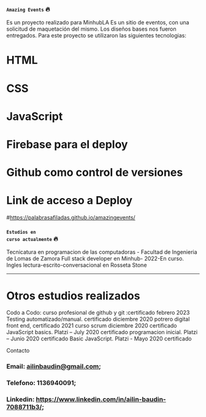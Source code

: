 

### <small><code>Amazing Events</code></small>  &#128293;
Es un proyecto realizado para MinhubLA
Es un sitio de eventos, con una solicitud de maquetación del mismo.
Los diseños bases nos fueron entregados.
Para este proyecto se utilizaron las siguientes tecnologias:

# HTML
# CSS
# JavaScript
# Firebase para el deploy
# Github como control de versiones



# Link de acceso a Deploy

#https://palabrasafiladas.github.io/amazingevents/

### <small><code>Estudios en curso actualmente</code></small>  &#128293;
Tecnicatura en programacion de las computadoras - Facultad de Ingenieria de Lomas de Zamora
Full stack developer en Minhub-  2022-En curso.
Ingles lectura-escrito-conversacional en Rosseta Stone



---

# Otros estudios realizados


Codo a Codo:
curso profesional de github y git :certificado febrero 2023
Testing automatizado/manual. certificado diciembre 2020
potrero digital   front end, certificado 2021
curso scrum   diciembre 2020 certificado
JavaScript basics. Platzi – July 2020 certificado
programacion inicial. Platzi – Junio 2020 certificado
Basic JavaScript. Platzi - Mayo 2020 certificado


<p><span class="text-right">Contacto</span></p>

### Email: ailinbaudin@gmail.com;
### Telefono: 1136940091;
### Linkedin: https://www.linkedin.com/in/ailin-baudin-7088711b3/;


